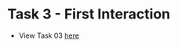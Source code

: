 # Task 3 - First Interaction

- View Task 03 [here]( https://tryhackme.com/room/linuxfundamentalspart1 )
